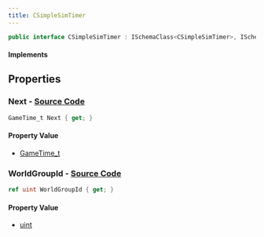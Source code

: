```yaml
---
title: CSimpleSimTimer
---
```


```csharp
public interface CSimpleSimTimer : ISchemaClass<CSimpleSimTimer>, ISchemaField, ISchemaClass, INativeHandle
```

#### Implements

## Properties

### **Next** - [Source Code](https://github.com/swiftly-solution/swiftlys2/blob/main/managed/src/SwiftlyS2.Generated/Schemas/Interfaces/CSimpleSimTimer.cs#L16)

```csharp
GameTime_t Next { get; }
```

#### Property Value

- [GameTime_t](/docs/api/shared/schemadefinitions/gametime_t)

### **WorldGroupId** - [Source Code](https://github.com/swiftly-solution/swiftlys2/blob/main/managed/src/SwiftlyS2.Generated/Schemas/Interfaces/CSimpleSimTimer.cs#L18)

```csharp
ref uint WorldGroupId { get; }
```

#### Property Value

- [uint](https://learn.microsoft.com/dotnet/api/system.uint32)

